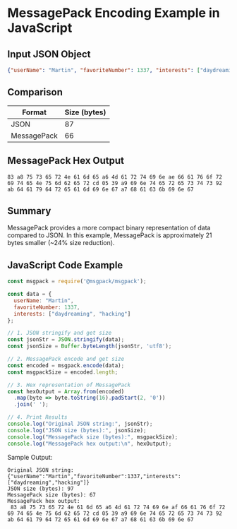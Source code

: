 # MessagePack Encoding Example in JavaScript

## Input JSON Object
```json
{"userName": "Martin", "favoriteNumber": 1337, "interests": ["daydreaming", "hacking"]}
```

## Comparison

| Format      | Size (bytes) |
|-------------|---------------|
| JSON        | 87          |
| MessagePack | 66          |

## MessagePack Hex Output
```
83 a8 75 73 65 72 4e 61 6d 65 a6 4d 61 72 74 69 6e ae 66 61 76 6f 72 69 74 65 4e 75 6d 62 65 72 cd 05 39 a9 69 6e 74 65 72 65 73 74 73 92 ab 64 61 79 64 72 65 61 6d 69 6e 67 a7 68 61 63 6b 69 6e 67
```

## Summary

MessagePack provides a more compact binary representation of data compared to JSON. 
In this example, MessagePack is approximately 21 bytes smaller (~24% size reduction).

## JavaScript Code Example
```javascript
const msgpack = require('@msgpack/msgpack');

const data = {
  userName: "Martin",
  favoriteNumber: 1337,
  interests: ["daydreaming", "hacking"]
};

// 1. JSON stringify and get size
const jsonStr = JSON.stringify(data);
const jsonSize = Buffer.byteLength(jsonStr, 'utf8');

// 2. MessagePack encode and get size
const encoded = msgpack.encode(data);
const msgpackSize = encoded.length;

// 3. Hex representation of MessagePack
const hexOutput = Array.from(encoded)
  .map(byte => byte.toString(16).padStart(2, '0'))
  .join(' ');

// 4. Print Results
console.log("Original JSON string:", jsonStr);
console.log("JSON size (bytes):", jsonSize);
console.log("MessagePack size (bytes):", msgpackSize);
console.log("MessagePack hex output:\n", hexOutput);
```

Sample Output:

```
Original JSON string: {"userName":"Martin","favoriteNumber":1337,"interests":["daydreaming","hacking"]}
JSON size (bytes): 97
MessagePack size (bytes): 67
MessagePack hex output:
 83 a8 75 73 65 72 4e 61 6d 65 a6 4d 61 72 74 69 6e af 66 61 76 6f 72 69 74 65 4e 75 6d 62 65 72 cd 05 39 a9 69 6e 74 65 72 65 73 74 73 92 ab 64 61 79 64 72 65 61 6d 69 6e 67 a7 68 61 63 6b 69 6e 67
```